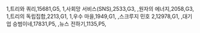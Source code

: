 1,트리와 쿼리,15681,G5,
1,사회망 서비스(SNS),2533,G3,
,원자의 에너지,2058,G3,
1,트리의 독립집합,2213,G1,
1,우수 마을,1949,G1,
,스크루지 민호 2,12978,G1,
,대기업 승범이네,17831,P5,
,뉴스 전하기,1135,P5,

